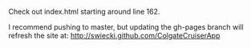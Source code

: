 Check out index.html starting around line 162.

I recommend pushing to master, but updating the gh-pages branch will refresh the site at:
http://swiecki.github.com/ColgateCruiserApp